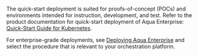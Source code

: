 The quick-start deployment is suited for proofs-of-concept (POCs) and environments intended for instruction, development, and test. 
Refer to the product documentation for quick-start deployment of Aqua Enterprise: [Quick-Start Guide for Kubernetes](https://docs.aquasec.com/v5.3/docs/quick-start-guide-for-kubernetes).

For enterprise-grade deployments, see [Deploying Aqua Enterprise](https://docs.aquasec.com/v5.3/docs/deployment-overview) and select the procedure that is relevant to your orchestration platform.
